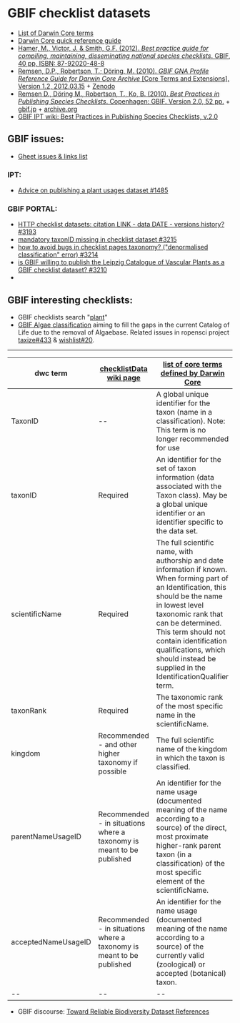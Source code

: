 # GBIF checklist datasets

- [List of Darwin Core terms](https://dwc.tdwg.org/list)
- [Darwin Core quick reference guide](https://dwc.tdwg.org/terms/)
- [Hamer, M., Victor, J. & Smith, G.F. (2012). _Best practice guide for compiling, maintaining, disseminating national species checklists_. GBIF, 40 pp, ISBN: 87-92020-48-8](https://www.gbif.org/document/80784/best-practice-guide-for-compiling-maintaining-disseminating-national-species-checklists)
- [Remsen, D.P., Robertson, T.; Döring, M. (2010). _GBIF GNA Profile Reference Guide for Darwin Core Archive_ [Core Terms and Extensions]. Version 1.2, 2012.03.15](https://www.gbif.jp/v2/pdf/gbif_gna_profile_reference_guide.pdf) + [Zenodo](https://zenodo.org/record/3463261#.YA2zA3b0lQI)
- [Remsen D., Döring M., Robertson, T., Ko, B. (2010). _Best Practices in Publishing Species Checklists_. Copenhagen: GBIF. Version 2.0, 52 pp.](http://web.archive.org/web/20150906005234/http://www.gbif.org/resource/80647) + [gbif.jp](https://www.gbif.jp/v2/pdf/checklist_how-tw.v2.pdf) + [archive.org](http://web.archive.org/web/20210124181939/https://www.gbif.jp/v2/pdf/checklist_how-tw.v2.pdf)
- [GBIF IPT wiki: Best Practices in Publishing Species Checklists, v.2.0](https://github.com/gbif/ipt/wiki/BestPracticesChecklists)

## GBIF issues:
- [Gheet issues & links list](https://docs.google.com/spreadsheets/d/1xwYcIbxnU3zlUJmFfBxcsvyZq0MesDXuUwRNBrL2aSU/edit#gid=0)
### IPT:
- [Advice on publishing a plant usages dataset #1485](https://github.com/gbif/ipt/issues/1485)
### GBIF PORTAL:
- [HTTP checklist datasets: citation LINK - data DATE - versions history? #3193](https://github.com/gbif/portal-feedback/issues/3193)
- [mandatory taxonID missing in checklist dataset #3215](https://github.com/gbif/portal-feedback/issues/3215)
- [how to avoid bugs in checklist pages taxonomy? ("denormalised classification" error) #3214](https://github.com/gbif/portal-feedback/issues/3214)
- [is GBIF willing to publish the Leipzig Catalogue of Vascular Plants as a GBIF checklist dataset? #3210](https://github.com/gbif/portal-feedback/issues/3210)
- []()

## GBIF interesting checklists:
- GBIF checklists search "[plant](https://www.gbif.org/dataset/search?q=plant&type=CHECKLIST)"
- [GBIF Algae classification](https://github.com/gbif/algae) aiming to fill the gaps in the current Catalog of Life due to the removal of Algaebase. Related issues in ropensci project [taxize#433](https://github.com/ropensci/taxize/issues/433#issuecomment-167071651) & [wishlist#20](https://github.com/ropensci/wishlist/issues/20).


----

dwc term  | [checklistData wiki page](https://github.com/gbif/ipt/wiki/checklistData#required-dwc-fields) | [list of core terms defined by Darwin Core](http://rs.tdwg.org/dwc/terms.htm)
-- | -- | --
TaxonID | -- | A global unique identifier for the taxon (name in a classification). Note: This term is no longer recommended for use
taxonID | Required | An identifier for the set of taxon information (data associated with the Taxon class). May be a global unique identifier or an identifier specific to the data set.
scientificName | Required | The full scientific name, with authorship and date information if known. When forming part of an Identification, this should be the name in lowest level taxonomic rank that can be determined. This term should not contain identification qualifications, which should instead be supplied in the IdentificationQualifier term.
taxonRank | Required | The taxonomic rank of the most specific name in the scientificName.
kingdom | Recommended - and other higher taxonomy if possible | The full scientific name of the kingdom in which the taxon is classified.
parentNameUsageID | Recommended - in situations where a taxonomy is meant to be published | An identifier for the name usage (documented meaning of the name according to a source) of the direct, most proximate higher-rank parent taxon (in a classification) of the most specific element of the scientificName.
acceptedNameUsageID | Recommended - in situations where a taxonomy is meant to be published | An identifier for the name usage (documented meaning of the name according to a source) of the currently valid (zoological) or accepted (botanical) taxon.
-- | -- | --

- GBIF discourse: [Toward Reliable Biodiversity Dataset References](https://discourse.gbif.org/t/toward-reliable-biodiversity-dataset-references/1637)
